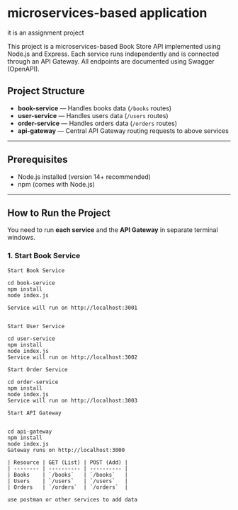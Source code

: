 #  microservices-based application
it is an assignment project

This project is a microservices-based Book Store API implemented using Node.js and Express. Each service runs independently and is connected through an API Gateway. All endpoints are documented using Swagger (OpenAPI).

## Project Structure

- **book-service** — Handles books data (`/books` routes)
- **user-service** — Handles users data (`/users` routes)
- **order-service** — Handles orders data (`/orders` routes)
- **api-gateway** — Central API Gateway routing requests to above services

---

## Prerequisites

- Node.js installed (version 14+ recommended)
- npm (comes with Node.js)

---

## How to Run the Project

You need to run **each service** and the **API Gateway** in separate terminal windows.

### 1. Start Book Service

```terminal
Start Book Service

cd book-service
npm install
node index.js

Service will run on http://localhost:3001


Start User Service

cd user-service
npm install
node index.js
Service will run on http://localhost:3002

Start Order Service

cd order-service
npm install
node index.js
Service will run on http://localhost:3003

Start API Gateway


cd api-gateway
npm install
node index.js
Gateway runs on http://localhost:3000

| Resource | GET (List) | POST (Add) |
| -------- | ---------- | ---------- |
| Books    | `/books`   | `/books`   |
| Users    | `/users`   | `/users`   |
| Orders   | `/orders`  | `/orders`  |

use postman or other services to add data




